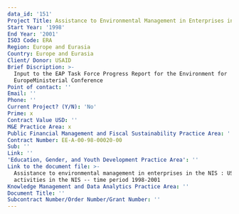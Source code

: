 ```yaml
---
data_id: '151'
Project Title: Assistance to Environmental Management in Enterprises in the NIS
Start Year: '1998'
End Year: '2001'
ISO3 Code: ERA
Region: Europe and Eurasia
Country: Europe and Eurasia
Client/ Donor: USAID
Brief Discription: >-
  Input to the EAP Task Force Progress Report for the Environment for
  EuropeMinisterial Conference
Point of contact: ''
Email: ''
Phone: ''
Current Project? (Y/N): 'No'
Prime: x
Contract Value USD: ''
M&E Practice Area: x
Public Financial Management and Fiscal Sustainability Practice Area: ''
Contract Number: EE-A-00-98-00020-00
Sub: ''
Link: ''
'Education, Gender, and Youth Development Practice Area': ''
Link to the document file: >-
  Assistance to environmental management in enterprises in the NIS : USAID
  activities in the NIS -- time period 1998-2001
Knowledge Management and Data Analytics Practice Area: ''
Document Title: ''
Subcontract Number/Order Number/Grant Number: ''
---
```

